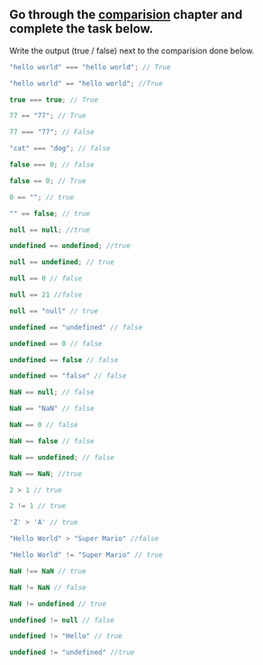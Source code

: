 ## Go through the [comparision](http://javascript.info/comparison) chapter and complete the task below.

Write the output (true / false) next to the comparision done below.
```js
"hello world" === "hello world"; // True

"hello world" == "hello world"; //True 

true === true; // True

77 == "77"; // True

77 === "77"; // False

"cat" === "dog"; // false

false === 0; // false

false == 0; // True

0 == ""; // true

"" == false; // true

null == null; //true

undefined == undefined; //true

null == undefined; // true

null == 0 // false

null == 21 //false

null == "null" // true

undefined == "undefined" // false

undefined == 0 // false

undefined == false // false

undefined == "false" // false

NaN == null; // false

NaN == "NaN" // false

NaN == 0 // false

NaN == false // false

NaN == undefined; // false

NaN == NaN; //true 

2 > 1 // true

2 != 1 // true

'Z' > 'A' // true

"Hello World" > "Super Mario" //false

"Hello World" != "Super Mario" // true

NaN !== NaN // true

NaN != NaN // false

NaN != undefined // true

undefined != null // false

undefined != "Hello" // true

undefined != "undefined" //true

```